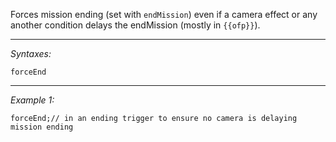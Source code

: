Forces mission ending (set with `endMission`) even if a camera effect or any another condition delays the endMission (mostly in `{{ofp}}`).


---
*Syntaxes:*

`forceEnd`

---
*Example 1:*

```sqf
forceEnd;// in an ending trigger to ensure no camera is delaying mission ending
```